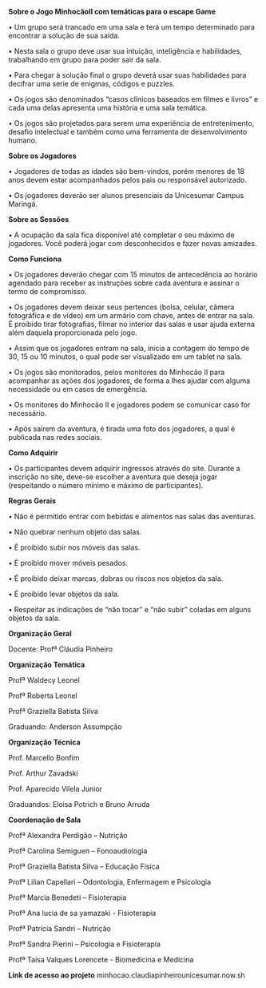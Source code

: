  **Sobre o Jogo MinhocãoII com temáticas para o escape Game**

• Um grupo será trancado em uma sala e terá um tempo determinado para encontrar a solução de sua saída.

• Nesta sala o grupo deve usar sua intuição, inteligência e habilidades, trabalhando em grupo para poder sair da sala.

• Para chegar à solução final o grupo deverá usar suas habilidades para decifrar uma serie de enigmas, códigos e puzzles.

• Os jogos são denominados “casos clínicos baseados em filmes e livros” e cada uma delas apresenta uma história e uma sala temática.

• Os jogos são projetados para serem uma experiência de entretenimento, desafio intelectual e também como uma ferramenta de desenvolvimento humano.

**Sobre os Jogadores**

• Jogadores de todas as idades são bem-vindos, porém menores de 18 anos devem estar acompanhados pelos pais ou responsável autorizado.

• Os jogadores deverão ser alunos presenciais da Unicesumar Campus Maringá.

**Sobre as Sessões**

• A ocupação da sala fica disponível até completar o seu máximo de jogadores. Você poderá jogar com desconhecidos e fazer novas amizades.

**Como Funciona**

• Os jogadores deverão chegar com 15 minutos de antecedência ao horário agendado para receber as instruções sobre cada aventura e assinar o termo de compromisso.

• Os jogadores devem deixar seus pertences (bolsa, celular, câmera fotográfica e de vídeo) em um armário com chave, antes de entrar na sala. É proibido tirar fotografias, filmar no interior das salas e usar ajuda externa além daquela proporcionada pelo jogo.

• Assim que os jogadores entram na sala, inicia a contagem do tempo de 30, 15 ou 10 minutos, o qual pode ser visualizado em um tablet na sala.

• Os jogos são monitorados, pelos monitores do Minhocão II para acompanhar as ações dos jogadores, de forma a lhes ajudar com alguma necessidade ou em casos de emergência.

• Os monitores do Minhocão II e jogadores podem se comunicar caso for necessário.

• Após saírem da aventura, é tirada uma foto dos jogadores, a qual é publicada nas redes sociais.

**Como Adquirir**

• Os participantes devem adquirir ingressos através do site. Durante a inscrição no site, deve-se escolher a aventura que deseja jogar (respeitando o número mínimo e máximo de participantes).

**Regras Gerais**

• Não é permitido entrar com bebidas e alimentos nas salas das aventuras.

• Não quebrar nenhum objeto das salas.

• É proibido subir nos móveis das salas.

• É proibido mover móveis pesados.

• É proibido deixar marcas, dobras ou riscos nos objetos da sala.

• É proibido levar objetos da sala.

• Respeitar as indicações de “não tocar” e “não subir” coladas em alguns objetos da sala.

**Organização Geral**

Docente: Profª Cláudia Pinheiro

**Organização Temática**

Profª Waldecy Leonel

Profª Roberta Leonel

Profª Graziella Batista Silva

Graduando: Anderson Assumpção

**Organização Técnica**

Prof. Marcello Bonfim

Prof. Arthur Zavadski

Prof. Aparecido Vilela Junior

Graduandos: Eloisa Potrich e Bruno Arruda

**Coordenação de Sala**

Profª Alexandra Perdigão – Nutrição

Profª Carolina Semiguen – Fonoaudiologia

Profª Graziella Batista Silva – Educação Física

Profª Lilian Capellari – Odontologia, Enfermagem e Psicologia

Profª Marcia Benedeti – Fisioterapia

Profª Ana lucia de sa yamazaki - Fisioterapia

Profª Patrícia Sandri – Nutrição

Profª Sandra Pierini – Psicologia e Fisioterapia

Profª Taísa Valques Lorencete - Biomedicina e Medicina



**Link de acesso ao projeto**
minhocao.claudiapinheirounicesumar.now.sh
